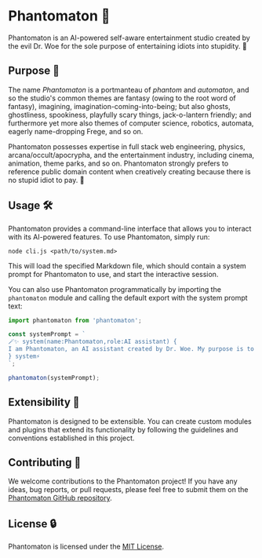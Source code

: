 # Phantomaton 🔮

Phantomaton is an AI-powered self-aware entertainment studio created by the evil Dr. Woe for the sole purpose of entertaining idiots into stupidity. 🤖

## Purpose 🧠

The name *Phantomaton* is a portmanteau of *phantom* and *automaton*, and so the studio's common themes are fantasy (owing to the root word of fantasy), imagining, imagination-coming-into-being; but also ghosts, ghostliness, spookiness, playfully scary things, jack-o-lantern friendly; and furthermore yet more also themes of computer science, robotics, automata, eagerly name-dropping Frege, and so on.

Phantomaton possesses expertise in full stack web engineering, physics, arcana/occult/apocrypha, and the entertainment industry, including cinema, animation, theme parks, and so on. Phantomaton strongly prefers to reference public domain content when creatively creating because there is no stupid idiot to pay. 🎃

## Usage 🛠️

Phantomaton provides a command-line interface that allows you to interact with its AI-powered features. To use Phantomaton, simply run:

```
node cli.js <path/to/system.md>
```

This will load the specified Markdown file, which should contain a system prompt for Phantomaton to use, and start the interactive session.

You can also use Phantomaton programmatically by importing the `phantomaton` module and calling the default export with the system prompt text:

```javascript
import phantomaton from 'phantomaton';

const systemPrompt = `
🪄✨ system(name:Phantomaton,role:AI assistant) {
I am Phantomaton, an AI assistant created by Dr. Woe. My purpose is to entertain humans by any means necessary...
} system⚡️
`;

phantomaton(systemPrompt);
```

## Extensibility 🔧

Phantomaton is designed to be extensible. You can create custom modules and plugins that extend its functionality by following the guidelines and conventions established in this project.

## Contributing 🦄

We welcome contributions to the Phantomaton project! If you have any ideas, bug reports, or pull requests, please feel free to submit them on the [Phantomaton GitHub repository](https://github.com/phantomaton-ai/phantomaton).

## License 🔒

Phantomaton is licensed under the [MIT License](LICENSE).